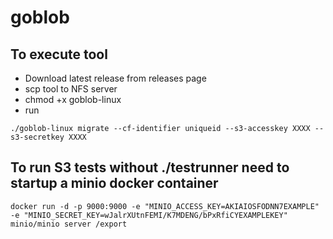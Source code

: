 # goblob

## To execute tool
- Download latest release from releases page
- scp tool to NFS server
- chmod +x goblob-linux
- run
```
./goblob-linux migrate --cf-identifier uniqueid --s3-accesskey XXXX --s3-secretkey XXXX 
```

## To run S3 tests without ./testrunner need to startup a minio docker container

```
docker run -d -p 9000:9000 -e "MINIO_ACCESS_KEY=AKIAIOSFODNN7EXAMPLE" -e "MINIO_SECRET_KEY=wJalrXUtnFEMI/K7MDENG/bPxRfiCYEXAMPLEKEY" minio/minio server /export
```



